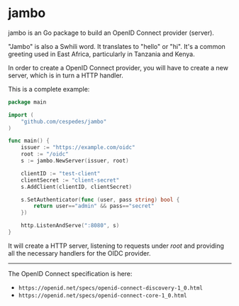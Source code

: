 # jambo

jambo is an Go package to build an OpenID Connect provider (server).

"Jambo" is also a Swhili word.  It translates to "hello" or "hi".
It's a common greeting used in East Africa, particularly
in Tanzania and Kenya.

In order to create a OpenID Connect provider,
you will have to create a new server, which is
in turn a HTTP handler.

This is a complete example:

```go
package main

import (
	"github.com/cespedes/jambo"
)

func main() {
	issuer := "https://example.com/oidc"
	root := "/oidc"
	s := jambo.NewServer(issuer, root)

	clientID := "test-client"
	clientSecret := "client-secret"
	s.AddClient(clientID, clientSecret)

	s.SetAuthenticator(func (user, pass string) bool {
		return user=="admin" && pass=="secret"
	})

	http.ListenAndServe(":8080", s)
}
```

It will create a HTTP server, listening to requests under _root_
and providing all the necessary handlers for the OIDC provider.

---

The OpenID Connect specification is here:

- `https://openid.net/specs/openid-connect-discovery-1_0.html`
- `https://openid.net/specs/openid-connect-core-1_0.html`
